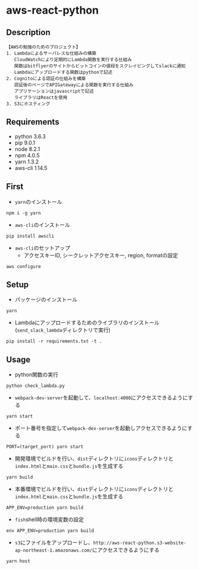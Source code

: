 aws-react-python
============

## Description
```
【AWSの勉強のためのプロジェクト】
1. Lambdaによるサーバレスな仕組みの構築
   CloudWatchにより定期的にLambda関数を実行する仕組み
   関数はbitflyerのサイトからビットコインの値段をスクレイピングしてslackに通知
   Lambdaにアップロードする関数はpythonで記述
2. Cognitoによる認証の仕組みを構築
   認証後のページでAPIGatewayによる関数を実行する仕組み
   アプリケーションはjavascriptで記述
   ライブラリはReactを使用
3. S3にホスティング
```

## Requirements
- python 3.6.3
- pip 9.0.1
- node 8.2.1
- npm 4.0.5
- yarn 1.3.2
- aws-cli 1.14.5

## First
- `yarn`のインストール

```
npm i -g yarn
```

- `aws-cli`のインストール

```
pip install awscli
```

- `aws-cli`のセットアップ
  - アクセスキーID, シークレットアクセスキー, region, formatの設定

```
aws configure
```


## Setup
- パッケージのインストール

```
yarn 
```

- Lambdaにアップロードするためのライブラリのインストール(`send_slack_lambda`ディレクトリで実行)

```
pip install -r requirements.txt -t .
```


## Usage
- python関数の実行

```
python check_lambda.py
```

- `webpack-dev-server`を起動して、`localhost:4000`にアクセスできるようにする

```
yarn start
```

- ポート番号を指定して`webpack-dev-server`を起動しアクセスできるようにする

```
PORT=(target_port) yarn start
```

- 開発環境でビルドを行い、`dist`ディレクトリに`icons`ディレクトリと`index.html`と`main.css`と`bundle.js`を生成する

```
yarn build
```

- 本番環境でビルドを行い、`dist`ディレクトリに`icons`ディレクトリと`index.html`と`main.css`と`bundle.js`を生成する

```
APP_ENV=production yarn build
```

- `fish`shell時の環境変数の設定

```
env APP_ENV=production yarn build
```

- `s3`にファイルをアップロードし、`http://aws-react-python.s3-website-ap-northeast-1.amazonaws.com/`にアクセスできるようにする

```
yarn host
```
